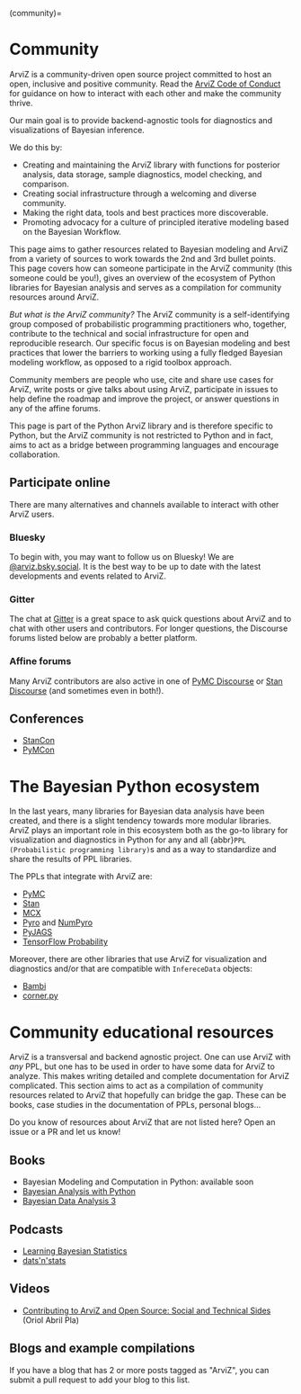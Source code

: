 (community)=
# Community
ArviZ is a community-driven open source project committed to host an open,
inclusive and positive community. Read the
[ArviZ Code of Conduct](https://github.com/arviz-devs/arviz/blob/main/CODE_OF_CONDUCT.md)
for guidance on how to interact with each other and make the community thrive.

Our main goal is to provide backend-agnostic tools for diagnostics and visualizations of Bayesian
inference.

We do this by:

* Creating and maintaining the ArviZ library with functions for posterior analysis, data storage,
  sample diagnostics, model checking, and comparison.
* Creating social infrastructure through a welcoming and diverse community.
* Making the right data, tools and best practices more discoverable.
* Promoting advocacy for a culture of principled iterative modeling based on the Bayesian Workflow.

This page aims to gather resources related to Bayesian modeling and ArviZ from a variety of
sources to work towards the 2nd and 3rd bullet points.
This page covers how can someone participate in the ArviZ community (this someone could be you!),
gives an overview of the ecosystem of Python libraries for Bayesian analysis and serves
as a compilation for community resources around ArviZ.

*But what is the ArviZ community?*
The ArviZ community is a self-identifying group composed of probabilistic programming practitioners who,
together, contribute to the technical and social infrastructure for open and reproducible research.
Our specific focus is on Bayesian modeling and best practices that lower the barriers to working using
a fully fledged Bayesian modeling workflow, as opposed to a rigid toolbox approach.

Community members are people who use, cite and share use cases for ArviZ,
write posts or give talks about using ArviZ,
participate in issues to help define the roadmap and improve the project,
or answer questions in any of the affine forums.

This page is part of the Python ArviZ library and is therefore specific to Python,
but the ArviZ community is not restricted to Python and in fact, aims to act as a bridge
between programming languages and encourage collaboration.

## Participate online
There are many alternatives and channels available to interact with other ArviZ users.

### Bluesky
To begin with, you may want to follow us on Bluesky! We are [@arviz.bsky.social](https://bsky.app/profile/arviz.bsky.social).
It is the best way to be up to date with the latest developments and events related
to ArviZ.

### Gitter
The chat at [Gitter](https://gitter.im/arviz-devs/community) is a great space
to ask quick questions about ArviZ and to chat with other users and contributors.
For longer questions, the Discourse forums listed below are probably a better platform.

### Affine forums
Many ArviZ contributors are also active in one of [PyMC Discourse](https://discourse.pymc.io/)
or [Stan Discourse](https://discourse.mc-stan.org/) (and sometimes even in both!).

## Conferences
* [StanCon](https://mc-stan.org/events/)
* [PyMCon](https://pymcon.com)

# The Bayesian Python ecosystem
In the last years, many libraries for Bayesian data analysis have been created,
and there is a slight tendency towards more modular libraries. ArviZ plays
an important role in this ecosystem both as the go-to library for visualization
and diagnostics in Python for any and all {abbr}`PPL (Probabilistic programming library)`s and as a way to standardize and
share the results of PPL libraries.

The PPLs that integrate with ArviZ are:

* [PyMC](https://www.pymc.io/)
* [Stan](https://mc-stan.org/users/documentation/)
* [MCX](https://github.com/rlouf/mcx)
* [Pyro](https://pyro.ai/) and [NumPyro](https://pyro.ai/numpyro/)
* [PyJAGS](https://pypi.org/project/pyjags/)
* [TensorFlow Probability](https://www.tensorflow.org/probability)

Moreover, there are other libraries that use ArviZ for visualization and diagnostics
and/or that are compatible with `InfereceData` objects:

* [Bambi](https://bambinos.github.io/bambi/)
* [corner.py](https://corner.readthedocs.io/en/latest/)

# Community educational resources
ArviZ is a transversal and backend agnostic project. One can use ArviZ with _any_ PPL,
but one has to be used in order to have some data for ArviZ to analyze.
This makes writing detailed and complete documentation for ArviZ complicated.
This section aims to act as a compilation of community resources related to ArviZ
that hopefully can bridge the gap. These can be books, case studies in the documentation of
PPLs, personal blogs...

Do you know of resources about ArviZ that are not listed here? Open an issue or a PR and
let us know!

## Books
* Bayesian Modeling and Computation in Python: available soon
* [Bayesian Analysis with Python](https://github.com/aloctavodia/BAP)
* [Bayesian Data Analysis 3](http://www.stat.columbia.edu/~gelman/book/)

## Podcasts
* [Learning Bayesian Statistics](https://www.learnbayesstats.com/)
* [dats'n'stats](https://www.pydata-podcast.com/)

## Videos
* [Contributing to ArviZ and Open Source: Social and Technical Sides](https://youtu.be/457ZTes4xOI) (Oriol Abril Pla)

## Blogs and example compilations
If you have a blog that has 2 or more posts tagged as "ArviZ", you can submit
a pull request to add your blog to this list.

```{include} external_resources.md
```
